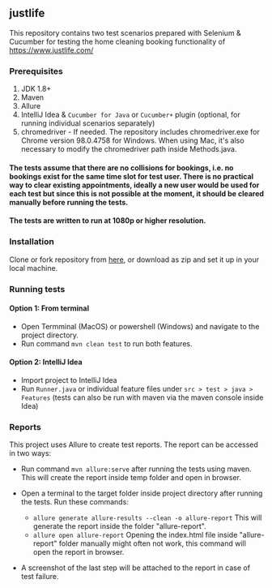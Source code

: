 ## justlife

This repository contains two test scenarios prepared with Selenium & Cucumber for testing the home cleaning booking functionality of https://www.justlife.com/

### Prerequisites

1. JDK 1.8+
2. Maven
3. Allure
4. IntelliJ Idea & `Cucumber for Java` or `Cucumber+` plugin (optional, for running individual scenarios separately)
5. chromedriver - If needed. The repository includes chromedriver.exe for Chrome version 98.0.4758 for Windows. When using Mac, it's also necessary to modify the chromedriver path inside Methods.java.

  #### The tests assume that there are no collisions for bookings, i.e. no bookings exist for the same time slot for test user. There is no practical way to clear existing appointments, ideally a new user would be used for each test but since this is not possible at the moment, it should be cleared manually before running the tests.
  
  #### The tests are written to run at 1080p or higher resolution.

### Installation

Clone or fork repository from [here]( https://github.com/erarslanb/justlife), or download as zip and set it up in your local machine.

### Running tests

#### Option 1: From terminal

- Open Termminal (MacOS) or powershell (Windows) and navigate to the project directory.
- Run command `mvn clean test` to run both features. 

#### Option 2: IntelliJ Idea
- Import project to IntelliJ Idea
- Run `Runner.java` or individual feature files under `src > test > java > Features`
(tests can also be run with maven via the maven console inside Idea)

### Reports

This project uses Allure to create test reports. The report can be accessed in two ways:
- Run command `mvn allure:serve` after running the tests using maven. This will create the report inside temp folder and open in browser.
- Open a terminal to the target folder inside project directory after running the tests. Run these commands:
   - `allure generate allure-results --clean -o allure-report` This will generate the report inside the folder "allure-report".
   - `allure open allure-report` Opening the index.html file inside "allure-report" folder manually might often not work, this command will open the report in browser.

- A screenshot of the last step will be attached to the report in case of test failure.


